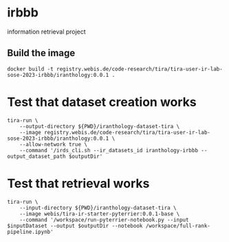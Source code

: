 # irbbb
information retrieval project 

## Build the image

```
docker build -t registry.webis.de/code-research/tira/tira-user-ir-lab-sose-2023-irbbb/iranthology:0.0.1 .
```

# Test that dataset creation works

```
tira-run \
    --output-directory ${PWD}/iranthology-dataset-tira \
    --image registry.webis.de/code-research/tira/tira-user-ir-lab-sose-2023-irbbb/iranthology:0.0.1 \
    --allow-network true \
    --command '/irds_cli.sh --ir_datasets_id iranthology-irbbb --output_dataset_path $outputDir'
```

# Test that retrieval works

```
tira-run \
    --input-directory ${PWD}/iranthology-dataset-tira \
    --image webis/tira-ir-starter-pyterrier:0.0.1-base \
    --command '/workspace/run-pyterrier-notebook.py --input $inputDataset --output $outputDir --notebook /workspace/full-rank-pipeline.ipynb'
```
